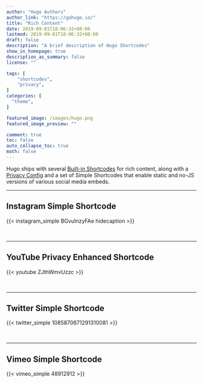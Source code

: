 ```yaml
---
author: "Hugo Authors"
author_link: "https://gohugo.io/"
title: "Rich Content"
date: 2019-09-01T18:06:32+08:00
lastmod: 2019-09-01T18:06:32+08:00
draft: false
description: "A brief description of Hugo Shortcodes"
show_in_homepage: true
description_as_summary: false
license: ""

tags: [
    "shortcodes",
    "privacy",
]
categories: [
  "theme",
]

featured_image: /images/hugo.png
featured_image_preview: ""

comment: true
toc: false
auto_collapse_toc: true
math: false
---
```


Hugo ships with several [Built-in Shortcodes](https://gohugo.io/content-management/shortcodes/#use-hugo-s-built-in-shortcodes) for rich content, along with a [Privacy Config](https://gohugo.io/about/hugo-and-gdpr/) and a set of Simple Shortcodes that enable static and no-JS versions of various social media embeds.
<!--more-->

---

## Instagram Simple Shortcode

{{< instagram_simple BGvuInzyFAe hidecaption >}}

<br>

---

## YouTube Privacy Enhanced Shortcode

{{< youtube ZJthWmvUzzc >}}

<br>

---

## Twitter Simple Shortcode

{{< twitter_simple 1085870671291310081 >}}

<br>

---

## Vimeo Simple Shortcode

{{< vimeo_simple 48912912 >}}
